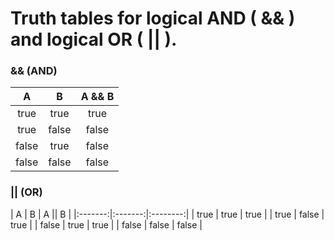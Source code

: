 # Truth tables for logical AND ( && ) and logical OR ( || ).

### && (AND)
|    A	  |    B	  |  A && B  |
|:-------:|:-------:|:--------:|
|  true	  |  true	  |   true   |
|  true	  |  false	|   false  |
|  false  |  true	  |   false  |
|  false	|  false	|   false  |

### || (OR)
|    A	  |    B	  |  A || B  |
|:-------:|:-------:|:--------:|
|  true	  |  true	  |   true   |
|  true	  |  false	|   true   |
|  false	|  true	  |   true   |
|  false	|  false	|   false  |